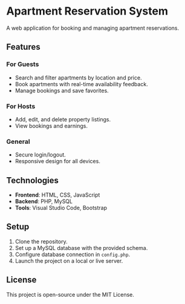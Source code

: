 # Apartment Reservation System

A web application for booking and managing apartment reservations.

## Features

### For Guests
- Search and filter apartments by location and price.
- Book apartments with real-time availability feedback.
- Manage bookings and save favorites.

### For Hosts
- Add, edit, and delete property listings.
- View bookings and earnings.

### General
- Secure login/logout.
- Responsive design for all devices.

## Technologies
- **Frontend**: HTML, CSS, JavaScript
- **Backend**: PHP, MySQL
- **Tools**: Visual Studio Code, Bootstrap

## Setup
1. Clone the repository.
2. Set up a MySQL database with the provided schema.
3. Configure database connection in `config.php`.
4. Launch the project on a local or live server.

## License
This project is open-source under the MIT License.
